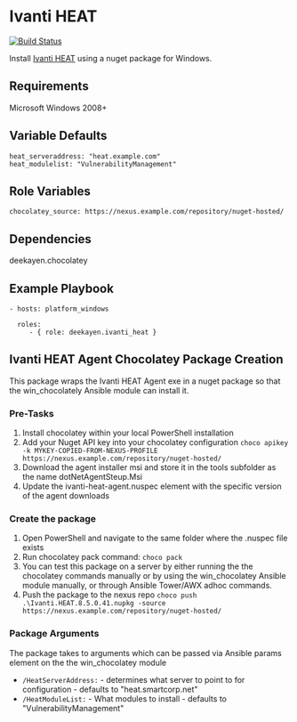 Ivanti HEAT
===========

[![Build Status](https://travis-ci.org/deekayen/ansible-role-ivanti-heat.svg?branch=master)](https://travis-ci.org/deekayen/ansible-role-ivanti-heat)

Install [Ivanti HEAT](https://www.ivanti.com/company/history/heat-software) using a nuget package for Windows.

Requirements
------------

Microsoft Windows 2008+

Variable Defaults
-----------------

```
heat_serveraddress: "heat.example.com"
heat_modulelist: "VulnerabilityManagement"
```

Role Variables
--------------

```
chocolatey_source: https://nexus.example.com/repository/nuget-hosted/
```

Dependencies
------------

deekayen.chocolatey

Example Playbook
----------------

```
- hosts: platform_windows

  roles:
     - { role: deekayen.ivanti_heat }
```

Ivanti HEAT Agent Chocolatey Package Creation
------------------------------------

This package wraps the Ivanti HEAT Agent exe in a nuget package so that the win_chocolately Ansible module can install it.

### Pre-Tasks

1. Install chocolatey within your local PowerShell installation
2. Add your Nuget API key into your chocolatey configuration
`choco apikey -k MYKEY-COPIED-FROM-NEXUS-PROFILE https://nexus.example.com/repository/nuget-hosted/`
3. Download the agent installer msi and store it in the tools subfolder as the name dotNetAgentSteup.Msi
4. Update the ivanti-heat-agent.nuspec <version> element with the specific version of the agent downloads

### Create the package

1. Open PowerShell and navigate to the same folder where the .nuspec file exists
2. Run chocolatey pack command:
`choco pack`
3. You can test this package on a server by either running the the chocolatey commands manually or by using the win_chocolatey Ansible module manually, or through Ansible Tower/AWX adhoc commands.
4. Push the package to the nexus repo
`choco push .\Ivanti.HEAT.8.5.0.41.nupkg -source https://nexus.example.com/repository/nuget-hosted/`

### Package Arguments

The package takes to arguments which can be passed via Ansible params element on
the the win_chocolatey module

* `/HeatServerAddress:` - determines what server to point to for configuration - defaults to "heat.smartcorp.net"
* `/HeatModuleList:` - What modules to install - defaults to "VulnerabilityManagement"

